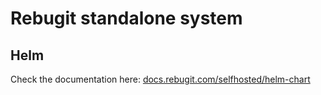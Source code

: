 # Rebugit standalone system

## Helm

Check the documentation here: [docs.rebugit.com/selfhosted/helm-chart](https://docs.rebugit.com/selfhosted/helm-chart)